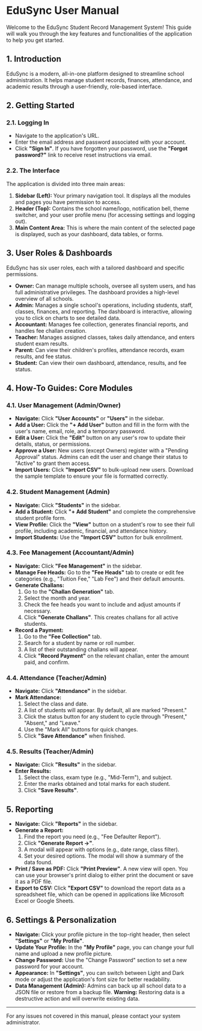 # EduSync User Manual

Welcome to the EduSync Student Record Management System! This guide will walk you through the key features and functionalities of the application to help you get started.

## 1. Introduction

EduSync is a modern, all-in-one platform designed to streamline school administration. It helps manage student records, finances, attendance, and academic results through a user-friendly, role-based interface.

## 2. Getting Started

### 2.1. Logging In
- Navigate to the application's URL.
- Enter the email address and password associated with your account.
- Click **"Sign In"**. If you have forgotten your password, use the **"Forgot password?"** link to receive reset instructions via email.

### 2.2. The Interface
The application is divided into three main areas:
1.  **Sidebar (Left):** Your primary navigation tool. It displays all the modules and pages you have permission to access.
2.  **Header (Top):** Contains the school name/logo, notification bell, theme switcher, and your user profile menu (for accessing settings and logging out).
3.  **Main Content Area:** This is where the main content of the selected page is displayed, such as your dashboard, data tables, or forms.

## 3. User Roles & Dashboards

EduSync has six user roles, each with a tailored dashboard and specific permissions.

- **Owner:** Can manage multiple schools, oversee all system users, and has full administrative privileges. The dashboard provides a high-level overview of all schools.
- **Admin:** Manages a single school's operations, including students, staff, classes, finances, and reporting. The dashboard is interactive, allowing you to click on charts to see detailed data.
- **Accountant:** Manages fee collection, generates financial reports, and handles fee challan creation.
- **Teacher:** Manages assigned classes, takes daily attendance, and enters student exam results.
- **Parent:** Can view their children's profiles, attendance records, exam results, and fee status.
- **Student:** Can view their own dashboard, attendance, results, and fee status.

## 4. How-To Guides: Core Modules

### 4.1. User Management (Admin/Owner)
-   **Navigate:** Click **"User Accounts"** or **"Users"** in the sidebar.
-   **Add a User:** Click the **"+ Add User"** button and fill in the form with the user's name, email, role, and a temporary password.
-   **Edit a User:** Click the **"Edit"** button on any user's row to update their details, status, or permissions.
-   **Approve a User:** New users (except Owners) register with a "Pending Approval" status. Admins can edit the user and change their status to "Active" to grant them access.
-   **Import Users:** Click **"Import CSV"** to bulk-upload new users. Download the sample template to ensure your file is formatted correctly.

### 4.2. Student Management (Admin)
-   **Navigate:** Click **"Students"** in the sidebar.
-   **Add a Student:** Click **"+ Add Student"** and complete the comprehensive student profile form.
-   **View Profile:** Click the **"View"** button on a student's row to see their full profile, including academic, financial, and attendance history.
-   **Import Students:** Use the **"Import CSV"** button for bulk enrollment.

### 4.3. Fee Management (Accountant/Admin)
-   **Navigate:** Click **"Fee Management"** in the sidebar.
-   **Manage Fee Heads:** Go to the **"Fee Heads"** tab to create or edit fee categories (e.g., "Tuition Fee," "Lab Fee") and their default amounts.
-   **Generate Challans:**
    1.  Go to the **"Challan Generation"** tab.
    2.  Select the month and year.
    3.  Check the fee heads you want to include and adjust amounts if necessary.
    4.  Click **"Generate Challans"**. This creates challans for all active students.
-   **Record a Payment:**
    1.  Go to the **"Fee Collection"** tab.
    2.  Search for a student by name or roll number.
    3.  A list of their outstanding challans will appear.
    4.  Click **"Record Payment"** on the relevant challan, enter the amount paid, and confirm.

### 4.4. Attendance (Teacher/Admin)
-   **Navigate:** Click **"Attendance"** in the sidebar.
-   **Mark Attendance:**
    1.  Select the class and date.
    2.  A list of students will appear. By default, all are marked "Present."
    3.  Click the status button for any student to cycle through "Present," "Absent," and "Leave."
    4.  Use the "Mark All" buttons for quick changes.
    5.  Click **"Save Attendance"** when finished.

### 4.5. Results (Teacher/Admin)
-   **Navigate:** Click **"Results"** in the sidebar.
-   **Enter Results:**
    1.  Select the class, exam type (e.g., "Mid-Term"), and subject.
    2.  Enter the marks obtained and total marks for each student.
    3.  Click **"Save Results"**.

## 5. Reporting

-   **Navigate:** Click **"Reports"** in the sidebar.
-   **Generate a Report:**
    1.  Find the report you need (e.g., "Fee Defaulter Report").
    2.  Click **"Generate Report &rarr;"**.
    3.  A modal will appear with options (e.g., date range, class filter).
    4.  Set your desired options. The modal will show a summary of the data found.
-   **Print / Save as PDF:** Click **"Print Preview"**. A new view will open. You can use your browser's print dialog to either print the document or save it as a PDF file.
-   **Export to CSV:** Click **"Export CSV"** to download the report data as a spreadsheet file, which can be opened in applications like Microsoft Excel or Google Sheets.

## 6. Settings & Personalization

-   **Navigate:** Click your profile picture in the top-right header, then select **"Settings"** or **"My Profile"**.
-   **Update Your Profile:** In the **"My Profile"** page, you can change your full name and upload a new profile picture.
-   **Change Password:** Use the "Change Password" section to set a new password for your account.
-   **Appearance:** In **"Settings"**, you can switch between Light and Dark mode or adjust the application's font size for better readability.
-   **Data Management (Admin):** Admins can back up all school data to a JSON file or restore from a backup file. **Warning:** Restoring data is a destructive action and will overwrite existing data.

---

For any issues not covered in this manual, please contact your system administrator.